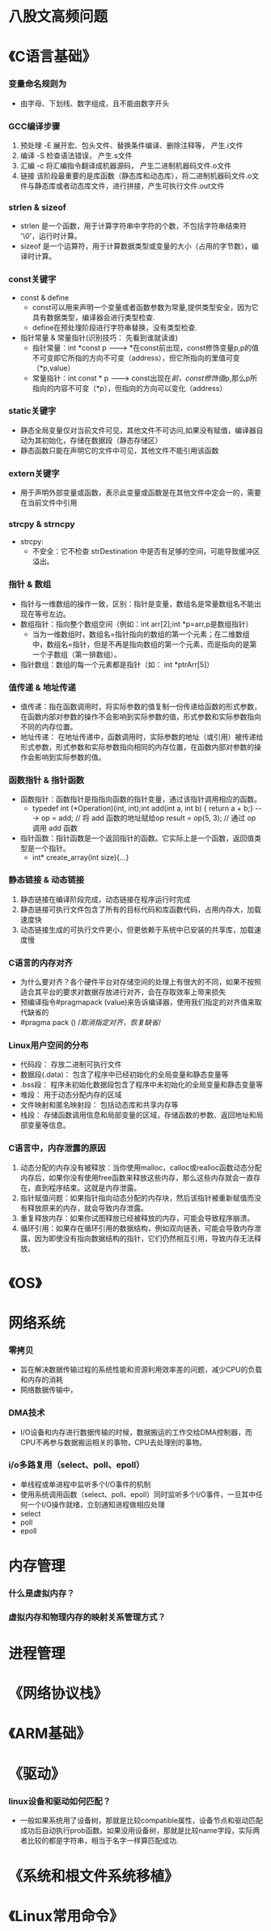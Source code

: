# 八股文高频问题

# 《C语言基础》
### 变量命名规则为
- 由字母、下划线、数字组成，且不能由数字开头

### GCC编译步骤
1. 预处理 -E 展开宏、包头文件、替换条件编译、删除注释等， 产生.i文件
2. 编译   -S 检查语法错误， 产生.s文件
3. 汇编   -c 将汇编指令翻译成机器源码， 产生二进制机器码文件.o文件
4. 链接   该阶段最重要的是库函数（静态库和动态库），将二进制机器码文件.o文件与静态库或者动态库文件，进行拼接，产生可执行文件.out文件


### strlen & sizeof
- strlen 是一个函数，用于计算字符串中字符的个数，不包括字符串结束符 '\0'，运行时计算。
- sizeof 是一个运算符，用于计算数据类型或变量的大小（占用的字节数），编译时计算。

### const关键字
- const & define
  - const可以用来声明一个变量或者函数参数为常量,提供类型安全，因为它具有数据类型，编译器会进行类型检查.
  - define在预处理阶段进行字符串替换，没有类型检查.
- 指针常量 & 常量指针(识别技巧： 先看到谁就读谁)
    - 指针常量：int *const p ---> *在const前出现，const修饰变量p,p的值不可变即它所指的方向不可变（address），但它所指向的里值可变（*p,value）
    - 常量指针：int const * p ---> const出现在*前，const修饰值*p,那么p所指向的内容不可变（*p），但指向的方向可以变化（address）

### static关键字
- 静态全局变量仅对当前文件可见，其他文件不可访问,如果没有赋值，编译器自动为其初始化，存储在数据段（静态存储区）
- 静态函数只能在声明它的文件中可见，其他文件不能引用该函数
  
### extern关键字
- 用于声明外部变量或函数，表示此变量或函数是在其他文件中定会一的，需要在当前文件中引用

### strcpy & strncpy
- strcpy:
    - 不安全：它不检查 strDestination 中是否有足够的空间，可能导致缓冲区溢出。

### 指针 & 数组
- 指针与一维数组的操作一致，区别：指针是变量，数组名是常量数组名不能出现在等号左边。
- 数组指针：指向整个数组空间（例如：int arr[2];int *p=arr,p是数组指针）
  - 当为一维数组时，数组名=指针指向的数组的第一个元素；在二维数组中，数组名=指针，但是不再是指向数组的第一个元素，而是指向的是第一个子数组（第一排数组）。
- 指针数组：数组的每一个元素都是指针（如： int *ptrArr[5]）

### 值传递 & 地址传递
- 值传递：指在函数调用时，将实际参数的值复制一份传递给函数的形式参数，在函数内部对参数的操作不会影响到实际参数的值，形式参数和实际参数指向不同的内存位置。
- 地址传递： 在地址传递中，函数调用时，实际参数的地址（或引用）被传递给形式参数，形式参数和实际参数指向相同的内存位置，在函数内部对参数的操作会影响到实际参数的值。

### 函数指针 & 指针函数
- 函数指针：函数指针是指指向函数的指针变量，通过该指针调用相应的函数。
    - typedef int (*Operation)(int, int);int add(int a, int b) { return a + b;} ---> op = add;  // 将 add 函数的地址赋给op result = op(5, 3); // 通过 op 调用 add 函数
- 指针函数：指针函数是一个返回指针的函数。它实际上是一个函数，返回值类型是一个指针。
    - int* create_array(int size){...}

### 静态链接 & 动态链接
1. 静态链接在编译阶段完成，动态链接在程序运行时完成
2. 静态链接可执行文件包含了所有的目标代码和库函数代码，占用内存大，加载速度快
3. 动态链接生成的可执行文件更小，但更依赖于系统中已安装的共享库，加载速度慢

### C语言的内存对齐
- 为什么要对齐？各个硬件平台对存储空间的处理上有很大的不同，如果不按照适合其平台的要求对数据存放进行对齐，会在存取效率上带来损失
- 预编译指令#pragmapack (value)来告诉编译器，使用我们指定的对齐值来取代缺省的
- #pragma pack () /*取消指定对齐，恢复缺省*/
### Linux用户空间的分布
- 代码段： 存放二进制可执行文件
- 数据段(.data)： 包含了程序中已经初始化的全局变量和静态变量等
- .bss段： 程序未初始化数据段包含了程序中未初始化的全局变量和静态变量等
- 堆段： 用于动态分配内存的区域
- 文件映射和匿名映射段： 包括动态库和共享内存等
- 栈段： 存储函数调用信息和局部变量的区域，存储函数的参数、返回地址和局部变量等信息。

### C语言中，内存泄露的原因
1. 动态分配的内存没有被释放：当你使用malloc，calloc或realloc函数动态分配内存后，如果你没有使用free函数来释放这些内存，那么这些内存就会一直存在，直到程序结束。这就是内存泄露。 
2. 指针赋值问题：如果指针指向动态分配的内存块，然后该指针被重新赋值而没有释放原来的内存，就会导致内存泄露。 
3. 重复释放内存：如果你试图释放已经被释放的内存，可能会导致程序崩溃。
4. 循环引用：如果存在循环引用的数据结构，例如双向链表，可能会导致内存泄露，因为即使没有指向数据结构的指针，它们仍然相互引用，导致内存无法释放。

# 《OS》
# 网络系统
### 零拷贝
- 旨在解决数据传输过程的系统性能和资源利用效率差的问题，减少CPU的负载和内存的消耗
- 网络数据传输中，
  
### DMA技术
- I/O设备和内存进行数据传输的时候，数据搬运的工作交给DMA控制器，而CPU不再参与数据搬运相关的事物，CPU去处理别的事物。

### i/o多路复用（select、poll、epoll）
- 单线程或单进程中监听多个I/O事件的机制
- 使用系统调用函数（select、poll、epoll）同时监听多个I/O事件，一旦其中任何一个I/O操作就绪，立刻通知进程做相应处理
- select
- poll
- epoll

# 内存管理
### 什么是虚拟内存？
### 虚拟内存和物理内存的映射关系管理方式？

# 进程管理
  
# 《网络协议栈》
# 《ARM基础》
# 《驱动》
### linux设备和驱动如何匹配？
- 一般如果系统用了设备树，那就是比较compatible属性，设备节点和驱动匹配成功后自动执行prob函数。如果没用设备树，那就是比较name字段，实际两者比较的都是字符串，相当于名字一样算匹配成功.

# 《系统和根文件系统移植》
# 《Linux常用命令》


